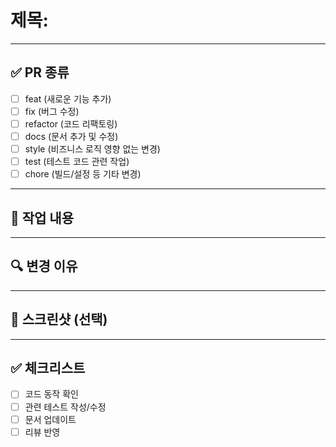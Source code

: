 
<!-- 
아래 중 하나의 타입을 선택해 제목 앞에 붙여주세요.
feat: 새로운 기능 추가
fix: 버그 수정
refactor: 코드 리팩토링
docs: 문서 추가 및 수정
style: 포맷팅, 세미콜론 등 비즈니스 로직 영향 없는 변경
test: 테스트 코드 관련 작업
chore: 빌드/패키지 매니저 설정 등 기타 변경
-->


# 제목: 

---

## ✅ PR 종류
- [ ] feat (새로운 기능 추가)
- [ ] fix (버그 수정)
- [ ] refactor (코드 리팩토링)
- [ ] docs (문서 추가 및 수정)
- [ ] style (비즈니스 로직 영향 없는 변경)
- [ ] test (테스트 코드 관련 작업)
- [ ] chore (빌드/설정 등 기타 변경)

---

## 📝 작업 내용
<!-- 이번 PR에서 작업한 내용을 간단히 정리 -->

---

## 🔍 변경 이유
<!-- 왜 이 작업을 했는지, 해결하려는 문제는 무엇인지 설명 -->

---

## 📸 스크린샷 (선택)
<!-- UI 변경 시 스크린샷 첨부 -->

---

## ✅ 체크리스트
- [ ] 코드 동작 확인
- [ ] 관련 테스트 작성/수정
- [ ] 문서 업데이트
- [ ] 리뷰 반영
